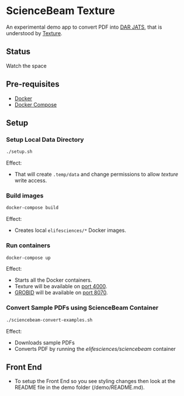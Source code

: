 # ScienceBeam Texture

An experimental demo app to convert PDF into [DAR JATS](https://github.com/substance/dar), that is understood by [Texture](https://github.com/substance/texture).

## Status

Watch the space

## Pre-requisites

* [Docker](https://www.docker.com/)
* [Docker Compose](https://docs.docker.com/compose/)

## Setup

### Setup Local Data Directory

```bash
./setup.sh
```

Effect:

* That will create `.temp/data` and change permissions to allow _texture_ write access.

### Build images

```bash
docker-compose build
```

Effect:

* Creates local `elifesciences/*` Docker images.

### Run containers

```bash
docker-compose up
```

Effect:

* Starts all the Docker containers.
* Texture will be available on [port 4000](http://localhost:4000/).
* [GROBID](grobid.readthedocs.io) will be available on [port 8070](http://localhost:8070/).

### Convert Sample PDFs using ScienceBeam Container

```bash
./sciencebeam-convert-examples.sh
```

Effect:

* Downloads sample PDFs
* Converts PDF by running the _elifesciences/sciencebeam_ container

## Front End
 * To setup the Front End so you see styling changes then look at the README file in the demo folder (/demo/README.md).
